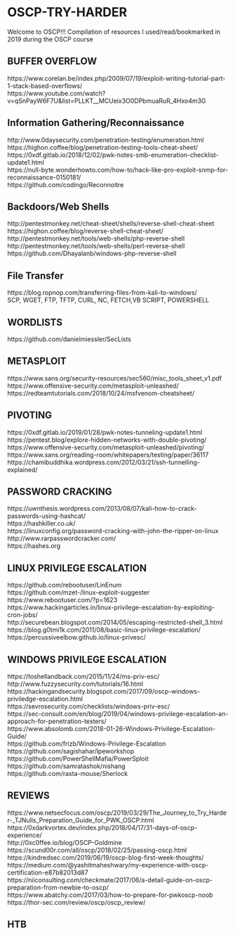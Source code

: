 # OSCP-TRY-HARDER
Welcome to OSCP!!!
Compilation of resources I used/read/bookmarked in 2019 during the OSCP course

<h2>BUFFER OVERFLOW</h2>
https://www.corelan.be/index.php/2009/07/19/exploit-writing-tutorial-part-1-stack-based-overflows/ <br>
https://www.youtube.com/watch?v=qSnPayW6F7U&list=PLLKT__MCUeix3O0DPbmuaRuR_4Hxo4m3G

<h2>Information Gathering/Reconnaissance</h2>
http://www.0daysecurity.com/penetration-testing/enumeration.html <br>
https://highon.coffee/blog/penetration-testing-tools-cheat-sheet/ <br>
https://0xdf.gitlab.io/2018/12/02/pwk-notes-smb-enumeration-checklist-update1.html <br>
https://null-byte.wonderhowto.com/how-to/hack-like-pro-exploit-snmp-for-reconnaissance-0150181/ <br>
https://github.com/codingo/Reconnoitre

<h2>Backdoors/Web Shells</h2>
http://pentestmonkey.net/cheat-sheet/shells/reverse-shell-cheat-sheet <br>
https://highon.coffee/blog/reverse-shell-cheat-sheet/ <br>
http://pentestmonkey.net/tools/web-shells/php-reverse-shell <br>
http://pentestmonkey.net/tools/web-shells/perl-reverse-shell <br>
https://github.com/Dhayalanb/windows-php-reverse-shell 

<h2>File Transfer</h2>
https://blog.ropnop.com/transferring-files-from-kali-to-windows/ <br>
SCP, WGET, FTP, TFTP, CURL, NC, FETCH,VB SCRIPT, POWERSHELL

<h2>WORDLISTS</h2>
https://github.com/danielmiessler/SecLists

<h2>METASPLOIT</h2>
https://www.sans.org/security-resources/sec560/misc_tools_sheet_v1.pdf <br>
https://www.offensive-security.com/metasploit-unleashed/ <br>
https://redteamtutorials.com/2018/10/24/msfvenom-cheatsheet/

<h2>PIVOTING</h2>
https://0xdf.gitlab.io/2019/01/28/pwk-notes-tunneling-update1.html <br>
https://pentest.blog/explore-hidden-networks-with-double-pivoting/ <br>
https://www.offensive-security.com/metasploit-unleashed/pivoting/ <br>
https://www.sans.org/reading-room/whitepapers/testing/paper/36117 <br>
https://chamibuddhika.wordpress.com/2012/03/21/ssh-tunnelling-explained/ 

<h2>PASSWORD CRACKING</h2>
https://uwnthesis.wordpress.com/2013/08/07/kali-how-to-crack-passwords-using-hashcat/ <br>
https://hashkiller.co.uk/ <br>
https://linuxconfig.org/password-cracking-with-john-the-ripper-on-linux <br>
http://www.rarpasswordcracker.com/ <br>
https://hashes.org

<h2>LINUX PRIVILEGE ESCALATION</h2>
https://github.com/rebootuser/LinEnum <br>
https://github.com/mzet-/linux-exploit-suggester <br>
https://www.rebootuser.com/?p=1623 <br>
https://www.hackingarticles.in/linux-privilege-escalation-by-exploiting-cron-jobs/ <br>
http://securebean.blogspot.com/2014/05/escaping-restricted-shell_3.html <br>
https://blog.g0tmi1k.com/2011/08/basic-linux-privilege-escalation/ <br>
https://percussiveelbow.github.io/linux-privesc/

<h2>WINDOWS PRIVILEGE ESCALATION</h2>
https://toshellandback.com/2015/11/24/ms-priv-esc/ <br>
http://www.fuzzysecurity.com/tutorials/16.html <br>
https://hackingandsecurity.blogspot.com/2017/09/oscp-windows-priviledge-escalation.html <br>
https://sevrosecurity.com/checklists/windows-priv-esc/ <br>
https://sec-consult.com/en/blog/2019/04/windows-privilege-escalation-an-approach-for-penetration-testers/ <br>
https://www.absolomb.com/2018-01-26-Windows-Privilege-Escalation-Guide/ <br>
https://github.com/frizb/Windows-Privilege-Escalation <br>
https://github.com/sagishahar/lpeworkshop <br>
https://github.com/PowerShellMafia/PowerSploit <br>
https://github.com/samratashok/nishang <br>
https://github.com/rasta-mouse/Sherlock 

<h2>REVIEWS</h2>
https://www.netsecfocus.com/oscp/2019/03/29/The_Journey_to_Try_Harder-_TJNulls_Preparation_Guide_for_PWK_OSCP.html <br>
https://0xdarkvortex.dev/index.php/2018/04/17/31-days-of-oscp-experience/ <br>
http://0xc0ffee.io/blog/OSCP-Goldmine <br>
https://scund00r.com/all/oscp/2018/02/25/passing-oscp.html <br>
https://kindredsec.com/2019/06/19/oscp-blog-first-week-thoughts/ <br>
https://medium.com/@yashitmaheshwary/my-experience-with-oscp-certification-e87b82013d87 <br>
https://niiconsulting.com/checkmate/2017/06/a-detail-guide-on-oscp-preparation-from-newbie-to-oscp/ <br>
https://www.abatchy.com/2017/03/how-to-prepare-for-pwkoscp-noob <br>
https://thor-sec.com/review/oscp/oscp_review/

<h2>HTB</h2>


